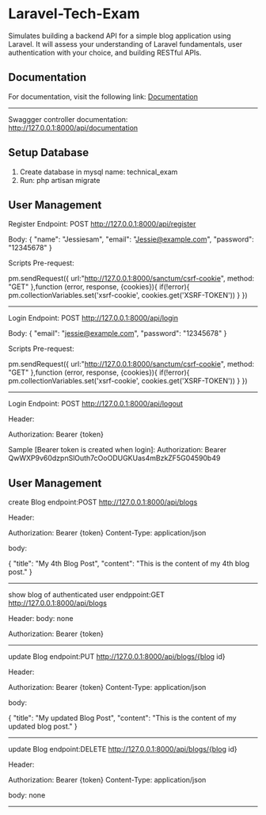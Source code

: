 # Laravel-Tech-Exam
Simulates building a backend API for a simple blog application using Laravel. It will assess your understanding of Laravel fundamentals, user authentication with your choice, and building RESTful APIs.
## Documentation
For documentation, visit the following link:
[Documentation](https://drive.google.com/file/d/1NzTjlEDGGGqcVHTtYK-sE4n1dNDeRXhv/view?usp=sharing)
***
Swaggger controller documentation:
http://127.0.0.1:8000/api/documentation

## Setup Database
1. Create database in mysql name: technical_exam
2. Run: php artisan migrate
## User Management

Register Endpoint: POST
http://127.0.0.1:8000/api/register

Body:
{
    "name": "Jessiesam",
    "email": "Jessie@example.com",
    "password": "12345678"
}

Scripts Pre-request:

pm.sendRequest({
    url:"http://127.0.0.1:8000/sanctum/csrf-cookie",
    method: "GET"
},function (error, response, {cookies}){
    if(!error){
        pm.collectionVariables.set('xsrf-cookie', cookies.get('XSRF-TOKEN'))
    }
})
***
Login Endpoint: POST
http://127.0.0.1:8000/api/login

Body:
{
    "email": "jessie@example.com",
    "password": "12345678"
}

Scripts Pre-request:

pm.sendRequest({
    url:"http://127.0.0.1:8000/sanctum/csrf-cookie",
    method: "GET"
},function (error, response, {cookies}){
    if(!error){
        pm.collectionVariables.set('xsrf-cookie', cookies.get('XSRF-TOKEN'))
    }
})

***
Login Endpoint: POST
http://127.0.0.1:8000/api/logout

Header:

Authorization: Bearer {token}

Sample [Bearer token is created when login]:
Authorization: Bearer QwWXP9v60dzpnSlOuth7cOoODUGKUas4mBzkZF5G04590b49

## User Management

create Blog endpoint:POST
http://127.0.0.1:8000/api/blogs

Header:

Authorization: Bearer {token}
Content-Type: application/json

body: 

{
    "title": "My 4th Blog Post",
    "content": "This is the content of my 4th blog post."
}

***
show blog of authenticated user endppoint:GET
http://127.0.0.1:8000/api/blogs

Header:
body: none

Authorization: Bearer {token}

***

update Blog endpoint:PUT
http://127.0.0.1:8000/api/blogs/{blog id}

Header:

Authorization: Bearer {token}
Content-Type: application/json

body: 

{
    "title": "My updated Blog Post",
    "content": "This is the content of my updated blog post."
}

***

update Blog endpoint:DELETE
http://127.0.0.1:8000/api/blogs/{blog id}

Header:

Authorization: Bearer {token}
Content-Type: application/json

body: 
none

***